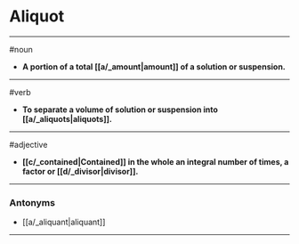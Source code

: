 # Aliquot
---
#noun
- **A portion of a total [[a/_amount|amount]] of a solution or suspension.**
---
#verb
- **To separate a volume of solution or suspension into [[a/_aliquots|aliquots]].**
---
#adjective
- **[[c/_contained|Contained]] in the whole an integral number of times, a factor or [[d/_divisor|divisor]].**
---
### Antonyms
- [[a/_aliquant|aliquant]]
---
